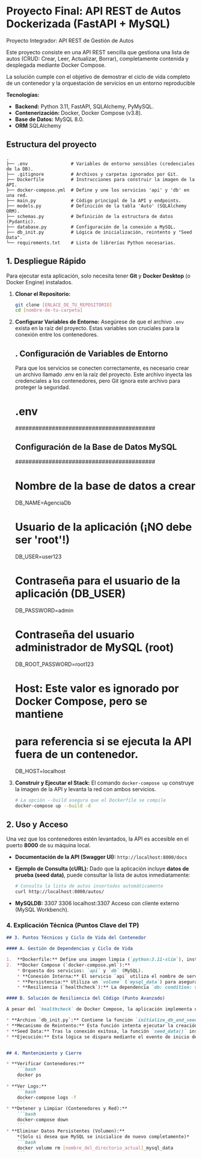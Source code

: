 # Proyecto Final: API REST de Autos Dockerizada (FastAPI + MySQL)

Proyecto Integrador: API REST de Gestión de Autos

Este proyecto consiste en una API REST sencilla que gestiona una lista de autos (CRUD: Crear, Leer, Actualizar, Borrar), completamente contenida y desplegada mediante Docker Compose.

La solución cumple con el objetivo de demostrar el ciclo de vida completo de un contenedor y la orquestación de servicios en un entorno reproducible

**Tecnologías:**
* **Backend:** Python 3.11, FastAPI, SQLAlchemy, PyMySQL.
* **Contenerización:** Docker, Docker Compose (v3.8).
* **Base de Datos:** MySQL 8.0.
* **ORM** SQLAlchemy


## Estructura del proyecto
```text
.
├── .env                # Variables de entorno sensibles (credenciales de la DB).
├── .gitignore          # Archivos y carpetas ignorados por Git.
├── Dockerfile          # Instrucciones para construir la imagen de la API.
├── docker-compose.yml  # Define y une los servicios 'api' y 'db' en una red.
├── main.py             # Código principal de la API y endpoints.
├── models.py           # Definición de la tabla 'Auto' (SQLAlchemy ORM).
├── schemas.py          # Definición de la estructura de datos (Pydantic).
├── database.py         # Configuración de la conexión a MySQL.
├── db_init.py          # Lógica de inicialización, reintento y "Seed Data".
└── requirements.txt    # Lista de librerías Python necesarias.
```

## 1. Despliegue Rápido

Para ejecutar esta aplicación, solo necesita tener **Git** y **Docker Desktop** (o Docker Engine) instalados.

1.  **Clonar el Repositorio:**
    ```bash
    git clone [ENLACE_DE_TU_REPOSITORIO]
    cd [nombre-de-tu-carpeta]
    ```

2.  **Configurar Variables de Entorno:**
    Asegúrese de que el archivo `.env` exista en la raíz del proyecto. Estas variables son cruciales para la conexión entre los contenedores.

    ## . Configuración de Variables de Entorno

    Para que los servicios se conecten correctamente, es necesario crear un archivo llamado .env en la raíz del proyecto. Este archivo inyecta las credenciales a los contenedores, pero Git ignora este archivo para proteger la seguridad.

    # .env

    ##########################################
    ## Configuración de la Base de Datos MySQL
    ##########################################

    # Nombre de la base de datos a crear
    DB_NAME=AgenciaDb

    # Usuario de la aplicación (¡NO debe ser 'root'!)
    DB_USER=user123

    # Contraseña para el usuario de la aplicación (DB_USER)
    DB_PASSWORD=admin

    # Contraseña del usuario administrador de MySQL (root)
    DB_ROOT_PASSWORD=root123

    # Host: Este valor es ignorado por Docker Compose, pero se mantiene
    # para referencia si se ejecuta la API fuera de un contenedor.
    DB_HOST=localhost

3.  **Construir y Ejecutar el Stack:**
    El comando `docker-compose up` construye la imagen de la API y levanta la red con ambos servicios.
    ```bash
    # La opción --build asegura que el Dockerfile se compile
    docker-compose up --build -d
    ```


## 2. Uso y Acceso

Una vez que los contenedores estén levantados, la API es accesible en el puerto **8000** de su máquina local.

* **Documentación de la API (Swagger UI):**
    `http://localhost:8000/docs`

* **Ejemplo de Consulta (cURL):**
    Dado que la aplicación incluye **datos de prueba (seed data)**, puede consultar la lista de autos inmediatamente:
    ```bash
    # Consulta la lista de autos insertados automáticamente
    curl http://localhost:8000/autos/
    ```
* **MySQLDB:** 3307	3306	localhost:3307	Acceso con cliente externo (MySQL Workbench).


### 4. Explicación Técnica (Puntos Clave del TP)

```markdown
## 3. Puntos Técnicos y Ciclo de Vida del Contenedor

#### A. Gestión de Dependencias y Ciclo de Vida

1.  **Dockerfile:** Define una imagen limpia (`python:3.11-slim`), instala dependencias (`requirements.txt`), y usa `CMD ["uvicorn"...]` como comando de inicio.
2.  **Docker Compose (`docker-compose.yml`):**
    * Orquesta dos servicios: `api` y `db` (MySQL).
    * **Conexión Interna:** El servicio `api` utiliza el nombre de servicio **`db`** como host, conectándose al puerto **3306** interno. (Nota: El puerto `3307:3306` en el servicio `db` es solo para acceso externo, no para la comunicación entre contenedores).
    * **Persistencia:** Utiliza un `volume` (`mysql_data`) para asegurar que los datos de MySQL persistan si el contenedor `db` se detiene o se reinicia.
    * **Resiliencia (`healthcheck`):** La dependencia `db: condition: service_healthy` combinada con el `healthcheck` de MySQL garantiza que la API no intentará iniciar hasta que la base de datos esté lista para aceptar conexiones.

#### B. Solución de Resiliencia del Código (Punto Avanzado)

A pesar del `healthcheck` de Docker Compose, la aplicación implementa una lógica de reintento en el código Python para manejar la ventana de tiempo donde la base de datos puede estar lista pero lenta para responder a consultas de SQLAlchemy:

* **Archivo `db_init.py`:** Contiene la función `initialize_db_and_seed()`.
* **Mecanismo de Reintento:** Esta función intenta ejecutar la creación de tablas (`Base.metadata.create_all`) hasta **10 veces** con un retraso de 2 segundos, capturando los errores de `OperationalError` de MySQL.
* **Seed Data:** Tras la conexión exitosa, la función `seed_data()` inserta datos de prueba si la tabla está vacía, haciendo que la API sea funcional inmediatamente.
* **Ejecución:** Esta lógica se dispara mediante el evento de inicio de FastAPI: `@app.on_event("startup")` en `main.py`.


## 4. Mantenimiento y Cierre

* **Verificar Contenedores:**
    ```bash
    docker ps
    ```
* **Ver Logs:**
    ```bash
    docker-compose logs -f
    ```
* **Detener y Limpiar (Contenedores y Red):**
    ```bash
    docker-compose down
    ```
* **Eliminar Datos Persistentes (Volumen):**
    *(Solo si desea que MySQL se inicialice de nuevo completamente)*
    ```bash
    docker volume rm [nombre_del_directorio_actual]_mysql_data
    ```

